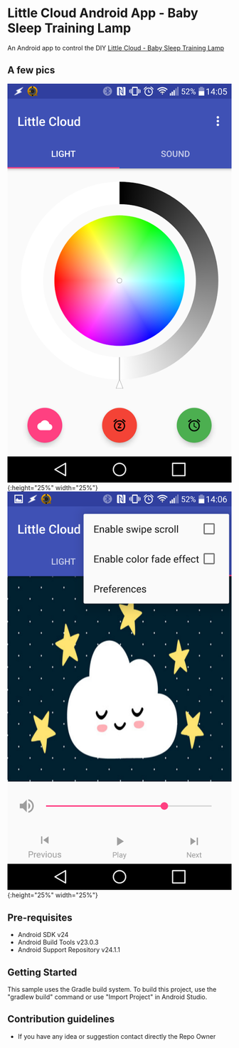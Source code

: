 Little Cloud Android App - Baby Sleep Training Lamp
===================================

An Android app to control the DIY [Little Cloud - Baby Sleep Training Lamp](https://github.com/ltpitt/c-photon-baby-sleep-training-lamp)

A few pics
--------------
![Alt text](/screenshots/little_cloud_android_app_light.png?raw=true "Little Cloud - App Light"){:height="25%" width="25%"}
![Alt text](/screenshots/little_cloud_android_app_audio.png?raw=true "Little Cloud - App Audio"){:height="25%" width="25%"}

Pre-requisites
--------------

- Android SDK v24
- Android Build Tools v23.0.3
- Android Support Repository v24.1.1

Getting Started
---------------

This sample uses the Gradle build system. To build this project, use the
"gradlew build" command or use "Import Project" in Android Studio.


Contribution guidelines
---------------
* If you have any idea or suggestion contact directly the Repo Owner
